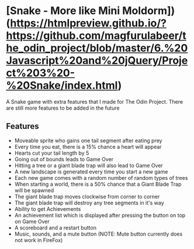 # [Snake - More like Mini Moldorm])(https://htmlpreview.github.io/?https://github.com/magfurulabeer/the_odin_project/blob/master/6.%20Javascript%20and%20jQuery/Project%203%20-%20Snake/index.html)
A Snake game with extra features that I made for The Odin Project. There are still more features to be added in the future

## Features
* Moveable sprite who gains one tail segment after eating prey
* Every time you eat, there is a 15% chance a heart will appear
* Hearts cut your tail length by 5
* Going out of bounds leads to Game Over
* Hitting a tree or a giant blade trap will also lead to Game Over
* A new landscape is generated every time you start a new game
* Each new game comes with a random number of random types of trees
* When starting a world, there is a 50% chance that a Giant Blade Trap will be spawned
* The giant blade trap moves clockwise from corner to corner
* The giant blade trap will destroy any tree segments in it's way
* Ability to get Achievements
* An achievement list which is displayed after pressing the button on top on Game Over
* A scoreboard and a restart button
* Music, sounds, and a mute button (NOTE: Mute button currently does not work in FireFox)

